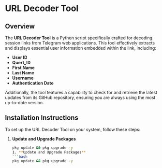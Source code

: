 # URL Decoder Tool

## Overview
The **URL Decoder Tool** is a Python script specifically crafted for decoding session links from Telegram web applications. This tool effectively extracts and displays essential user information embedded within the link, including:

- **User ID**
- **Quert_ID**
- **First Name**
- **Last Name**
- **Username**
- **Authentication Date**

Additionally, the tool features a capability to check for and retrieve the latest updates from its GitHub repository, ensuring you are always using the most up-to-date version.

## Installation Instructions

To set up the URL Decoder Tool on your system, follow these steps:

1. **Update and Upgrade Packages**
   ```bash
   pkg update && pkg upgrade -y
   1. **Update and Upgrade Packages**
   ```bash
   pkg update && pkg upgrade -y
   
